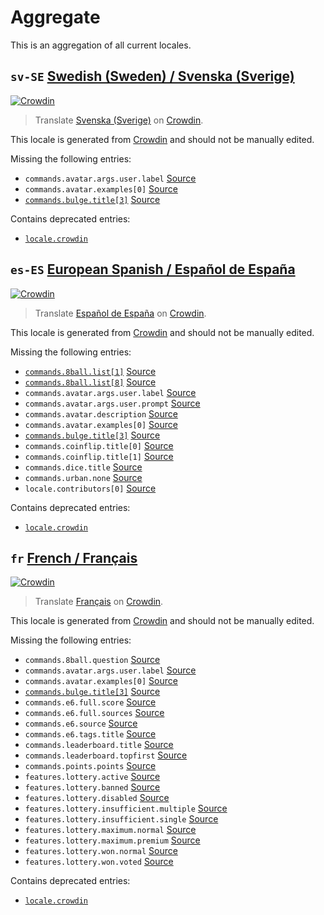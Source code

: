 # Aggregate

This is an aggregation of all current locales.

<!-- BLOCK AGGREGATE BEGIN -->

<!-- THIS SECTION IS GENERATED. DO NOT EDIT -->

## `sv-SE` [Swedish (Sweden) / Svenska (Sverige)][sv-SE_here]

[sv-SE_crowdin]: https://crowdin.com/project/paw-bot/sv-SE
[sv-SE_here]: https://github.com/OfficialPawBot/language/tree/main/sv-SE

[![Crowdin](https://img.shields.io/static/v1?label=Svenska%20(Sverige)&message={percent}%&color={colour})][sv-SE_crowdin]

> Translate [Svenska (Sverige)][sv-SE_here] on [Crowdin][sv-SE_crowdin].

This locale is generated from [Crowdin][sv-SE_crowdin] and should not be manually edited.  

Missing the following entries:

* `commands.avatar.args.user.label` [Source](https://github.com/OfficialPawBot/language/blob/main/en-GB/commands.json#L34)
* `commands.avatar.examples[0]` [Source](https://github.com/OfficialPawBot/language/blob/main/en-GB/commands.json#L39)
* [`commands.bulge.title[3]`](https://github.com/OfficialPawBot/language/blob/main/sv-SE/commands.json#L60) [Source](https://github.com/OfficialPawBot/language/blob/main/en-GB/commands.json#L62)

Contains deprecated entries:

* [`locale.crowdin`](https://github.com/OfficialPawBot/language/blob/main/sv-SE/locale.json#L3)

## `es-ES` [European Spanish / Español de España][es-ES_here]

[es-ES_crowdin]: https://crowdin.com/project/paw-bot/es-ES
[es-ES_here]: https://github.com/OfficialPawBot/language/tree/main/es-ES

[![Crowdin](https://img.shields.io/static/v1?label=Espa%C3%B1ol%20de%20Espa%C3%B1a&message={percent}%&color={colour})][es-ES_crowdin]

> Translate [Español de España][es-ES_here] on [Crowdin][es-ES_crowdin].

This locale is generated from [Crowdin][es-ES_crowdin] and should not be manually edited.  

Missing the following entries:

* [`commands.8ball.list[1]`](https://github.com/OfficialPawBot/language/blob/main/es-ES/commands.json#L6) [Source](https://github.com/OfficialPawBot/language/blob/main/en-GB/commands.json#L6)
* [`commands.8ball.list[8]`](https://github.com/OfficialPawBot/language/blob/main/es-ES/commands.json#L13) [Source](https://github.com/OfficialPawBot/language/blob/main/en-GB/commands.json#L13)
* `commands.avatar.args.user.label` [Source](https://github.com/OfficialPawBot/language/blob/main/en-GB/commands.json#L34)
* `commands.avatar.args.user.prompt` [Source](https://github.com/OfficialPawBot/language/blob/main/en-GB/commands.json#L35)
* `commands.avatar.description` [Source](https://github.com/OfficialPawBot/language/blob/main/en-GB/commands.json#L38)
* `commands.avatar.examples[0]` [Source](https://github.com/OfficialPawBot/language/blob/main/en-GB/commands.json#L39)
* [`commands.bulge.title[3]`](https://github.com/OfficialPawBot/language/blob/main/es-ES/commands.json#L54) [Source](https://github.com/OfficialPawBot/language/blob/main/en-GB/commands.json#L62)
* `commands.coinflip.title[0]` [Source](https://github.com/OfficialPawBot/language/blob/main/en-GB/commands.json#L75)
* `commands.coinflip.title[1]` [Source](https://github.com/OfficialPawBot/language/blob/main/en-GB/commands.json#L75)
* `commands.dice.title` [Source](https://github.com/OfficialPawBot/language/blob/main/en-GB/commands.json#L120)
* `commands.urban.none` [Source](https://github.com/OfficialPawBot/language/blob/main/en-GB/commands.json#L406)
* `locale.contributors[0]` [Source](https://github.com/OfficialPawBot/language/blob/main/en-GB/locale.json#L2)

Contains deprecated entries:

* [`locale.crowdin`](https://github.com/OfficialPawBot/language/blob/main/es-ES/locale.json#L2)

## `fr` [French / Français][fr_here]

[fr_crowdin]: https://crowdin.com/project/paw-bot/fr
[fr_here]: https://github.com/OfficialPawBot/language/tree/main/fr

[![Crowdin](https://img.shields.io/static/v1?label=Fran%C3%A7ais&message={percent}%&color={colour})][fr_crowdin]

> Translate [Français][fr_here] on [Crowdin][fr_crowdin].

This locale is generated from [Crowdin][fr_crowdin] and should not be manually edited.  

Missing the following entries:

* `commands.8ball.question` [Source](https://github.com/OfficialPawBot/language/blob/main/en-GB/commands.json#L22)
* `commands.avatar.args.user.label` [Source](https://github.com/OfficialPawBot/language/blob/main/en-GB/commands.json#L34)
* `commands.avatar.examples[0]` [Source](https://github.com/OfficialPawBot/language/blob/main/en-GB/commands.json#L39)
* [`commands.bulge.title[3]`](https://github.com/OfficialPawBot/language/blob/main/fr/commands.json#L59) [Source](https://github.com/OfficialPawBot/language/blob/main/en-GB/commands.json#L62)
* `commands.e6.full.score` [Source](https://github.com/OfficialPawBot/language/blob/main/en-GB/commands.json#L131)
* `commands.e6.full.sources` [Source](https://github.com/OfficialPawBot/language/blob/main/en-GB/commands.json#L132)
* `commands.e6.source` [Source](https://github.com/OfficialPawBot/language/blob/main/en-GB/commands.json#L137)
* `commands.e6.tags.title` [Source](https://github.com/OfficialPawBot/language/blob/main/en-GB/commands.json#L144)
* `commands.leaderboard.title` [Source](https://github.com/OfficialPawBot/language/blob/main/en-GB/commands.json#L240)
* `commands.leaderboard.topfirst` [Source](https://github.com/OfficialPawBot/language/blob/main/en-GB/commands.json#L243)
* `commands.points.points` [Source](https://github.com/OfficialPawBot/language/blob/main/en-GB/commands.json#L336)
* `features.lottery.active` [Source](https://github.com/OfficialPawBot/language/blob/main/en-GB/features.json#L3)
* `features.lottery.banned` [Source](https://github.com/OfficialPawBot/language/blob/main/en-GB/features.json#L4)
* `features.lottery.disabled` [Source](https://github.com/OfficialPawBot/language/blob/main/en-GB/features.json#L5)
* `features.lottery.insufficient.multiple` [Source](https://github.com/OfficialPawBot/language/blob/main/en-GB/features.json#L7)
* `features.lottery.insufficient.single` [Source](https://github.com/OfficialPawBot/language/blob/main/en-GB/features.json#L8)
* `features.lottery.maximum.normal` [Source](https://github.com/OfficialPawBot/language/blob/main/en-GB/features.json#L11)
* `features.lottery.maximum.premium` [Source](https://github.com/OfficialPawBot/language/blob/main/en-GB/features.json#L12)
* `features.lottery.won.normal` [Source](https://github.com/OfficialPawBot/language/blob/main/en-GB/features.json#L15)
* `features.lottery.won.voted` [Source](https://github.com/OfficialPawBot/language/blob/main/en-GB/features.json#L16)

Contains deprecated entries:

* [`locale.crowdin`](https://github.com/OfficialPawBot/language/blob/main/fr/locale.json#L3)

<!-- BLOCK AGGREGATE END -->